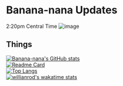 # Banana-nana Updates
2:20pm Central Time 
![image](https://user-images.githubusercontent.com/50461810/159779212-8b925cd9-89a9-4e35-8bd9-db5291d762c4.png)

## Things
[![Banana-nana's GitHub stats](https://github-readme-stats.vercel.app/api?username=banana-nana&theme=slateorange)](https://github.com/anuraghazra/github-readme-stats)<br>
[![Readme Card](https://github-readme-stats.vercel.app/api/pin/?username=banana-nana&repo=minions&theme=slateorange)](https://github.com/anuraghazra/github-readme-stats) <br>
[![Top Langs](https://github-readme-stats.vercel.app/api/top-langs/?username=anuraghazra&langs_count=5&theme=slateorange)](https://github.com/anuraghazra/github-readme-stats)<br>
[![willianrod's wakatime stats](https://github-readme-stats.vercel.app/api/wakatime?username=banananana&theme=slateorange)](https://github.com/anuraghazra/github-readme-stats)

